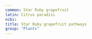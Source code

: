 ```yaml
---
common: Star Ruby grapefruit
latin: Citrus paradisi
ncbi: 
title: Star Ruby grapefruit pathways
group: "Plants"
---
```

